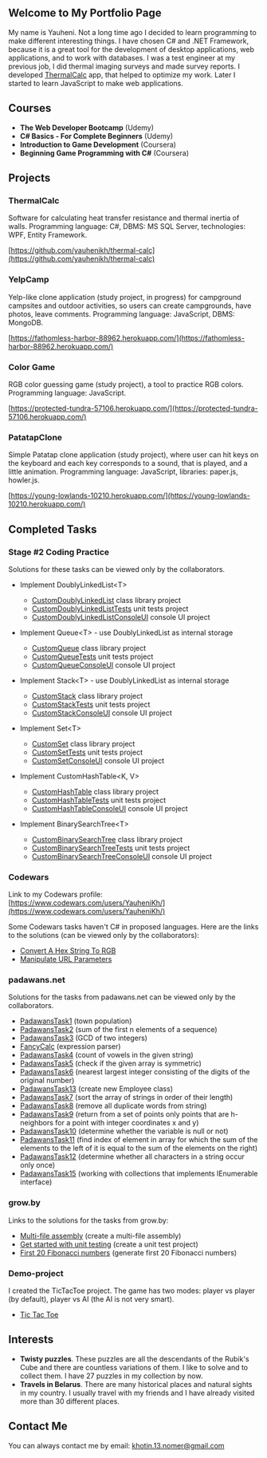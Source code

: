 ## Welcome to My Portfolio Page

My name is Yauheni. Not a long time ago I decided to learn programming to make different interesting things. I have chosen C# and .NET Framework, because it is a great tool for the development of desktop applications, web applications, and to work with databases. I was a test engineer at my previous job, I did thermal imaging surveys and made survey reports. I developed [ThermalCalc](https://github.com/yauhenikh/thermal-calc) app, that helped to optimize my work. Later I started to learn JavaScript to make web applications.

## Courses

- **The Web Developer Bootcamp** (Udemy)
- **C# Basics - For Complete Beginners** (Udemy)
- **Introduction to Game Development** (Coursera)
- **Beginning Game Programming with C#** (Coursera)


## Projects

### ThermalCalc

Software for calculating heat transfer resistance and thermal inertia of walls. Programming language: C#, DBMS: MS SQL Server, technologies: WPF, Entity Framework.

[https://github.com/yauhenikh/thermal-calc](https://github.com/yauhenikh/thermal-calc)

### YelpCamp

Yelp-like clone application (study project, in progress) for campground campsites and outdoor activities, so users can create campgrounds, have photos, leave comments. Programming language: JavaScript, DBMS: MongoDB.

[https://fathomless-harbor-88962.herokuapp.com/](https://fathomless-harbor-88962.herokuapp.com/)

### Color Game

RGB color guessing game (study project), a tool to practice RGB colors. Programming language: JavaScript.

[https://protected-tundra-57106.herokuapp.com/](https://protected-tundra-57106.herokuapp.com/)

### PatatapClone

Simple Patatap clone application (study project), where user can hit keys on the keyboard and each key corresponds to a sound, that is played, and a little animation. Programming language: JavaScript, libraries: paper.js, howler.js.

[https://young-lowlands-10210.herokuapp.com/](https://young-lowlands-10210.herokuapp.com/)


## Completed Tasks

### Stage #2 Coding Practice

Solutions for these tasks can be viewed only by the collaborators.

- Implement DoublyLinkedList&#60;T&#62;
  - [CustomDoublyLinkedList](https://github.com/yauhenikh/CustomCollections/tree/master/CustomDoublyLinkedList) class library project
  - [CustomDoublyLinkedListTests](https://github.com/yauhenikh/CustomCollections/tree/master/CustomDoublyLinkedListTests) unit tests project
  - [CustomDoublyLinkedListConsoleUI](https://github.com/yauhenikh/CustomCollections/tree/master/CustomDoublyLinkedListConsoleUI) console UI project
  
- Implement Queue&#60;T&#62; - use DoublyLinkedList as internal storage
  - [CustomQueue](https://github.com/yauhenikh/CustomCollections/tree/master/CustomQueue) class library project
  - [CustomQueueTests](https://github.com/yauhenikh/CustomCollections/tree/master/CustomQueueTests) unit tests project
  - [CustomQueueConsoleUI](https://github.com/yauhenikh/CustomCollections/tree/master/CustomQueueConsoleUI) console UI project
  
- Implement Stack&#60;T&#62; - use DoublyLinkedList as internal storage
  - [CustomStack](https://github.com/yauhenikh/CustomCollections/tree/master/CustomStack) class library project
  - [CustomStackTests](https://github.com/yauhenikh/CustomCollections/tree/master/CustomStackTests) unit tests project
  - [CustomStackConsoleUI](https://github.com/yauhenikh/CustomCollections/tree/master/CustomStackConsoleUI) console UI project
  
- Implement Set&#60;T&#62;
  - [CustomSet](https://github.com/yauhenikh/CustomCollections/tree/master/CustomSet) class library project
  - [CustomSetTests](https://github.com/yauhenikh/CustomCollections/tree/master/CustomSetTests) unit tests project
  - [CustomSetConsoleUI](https://github.com/yauhenikh/CustomCollections/tree/master/CustomSetConsoleUI) console UI project
  
- Implement CustomHashTable&#60;K, V&#62;
  - [CustomHashTable](https://github.com/yauhenikh/CustomCollections/tree/master/CustomHashTable) class library project
  - [CustomHashTableTests](https://github.com/yauhenikh/CustomCollections/tree/master/CustomHashTableTests) unit tests project
  - [CustomHashTableConsoleUI](https://github.com/yauhenikh/CustomCollections/tree/master/CustomHashTableConsoleUI) console UI project
  
- Implement BinarySearchTree&#60;T&#62;
  - [CustomBinarySearchTree](https://github.com/yauhenikh/CustomCollections/tree/master/CustomBinarySearchTree) class library project
  - [CustomBinarySearchTreeTests](https://github.com/yauhenikh/CustomCollections/tree/master/CustomBinarySearchTreeTests) unit tests project
  - [CustomBinarySearchTreeConsoleUI](https://github.com/yauhenikh/CustomCollections/tree/master/CustomBinarySearchTreeConsoleUI) console UI project

### Codewars

Link to my Codewars profile: [https://www.codewars.com/users/YauheniKh/](https://www.codewars.com/users/YauheniKh/)

Some Codewars tasks haven't C# in proposed languages. Here are the links to the solutions (can be viewed only by the collaborators):
- [Convert A Hex String To RGB](https://github.com/yauhenikh/ConvertHexStringToRGB)
- [Manipulate URL Parameters](https://github.com/yauhenikh/ManipulateURLParams)

### padawans.net

Solutions for the tasks from padawans.net can be viewed only by the collaborators.

- [PadawansTask1](https://github.com/yauhenikh/PadawansTask1) (town population)
- [PadawansTask2](https://github.com/yauhenikh/PadawansTask2) (sum of the first n elements of a sequence)
- [PadawansTask3](https://github.com/yauhenikh/PadawansTask3) (GCD of two integers)
- [FancyCalc](https://github.com/yauhenikh/FancyCalc) (expression parser)
- [PadawansTask4](https://github.com/yauhenikh/PadawansTask4) (count of vowels in the given string)
- [PadawansTask5](https://github.com/yauhenikh/PadawansTask5) (check if the given array is symmetric)
- [PadawansTask6](https://github.com/yauhenikh/PadawansTask6) (nearest largest integer consisting of the digits of the original number)
- [PadawansTask13](https://github.com/yauhenikh/PadawansTask13) (create new Employee class)
- [PadawansTask7](https://github.com/yauhenikh/PadawansTask7) (sort the array of strings in order of their length)
- [PadawansTask8](https://github.com/yauhenikh/PadawansTask8) (remove all duplicate words from string)
- [PadawansTask9](https://github.com/yauhenikh/PadawansTask9) (return from a set of points only points that are h-neighbors for a point with integer coordinates x and y)
- [PadawansTask10](https://github.com/yauhenikh/PadawansTask10) (determine whether the variable is null or not)
- [PadawansTask11](https://github.com/yauhenikh/PadawansTask11) (find index of element in array for which the sum of the elements to the left of it is equal to the sum of the elements on the right)
- [PadawansTask12](https://github.com/yauhenikh/PadawansTask12) (determine whether all characters in a string occur only once)
- [PadawansTask15](https://github.com/yauhenikh/PadawansTask15) (working with collections that implements IEnumerable<T> interface)
  
### grow.by

Links to the solutions for the tasks from grow.by:

- [Multi-file assembly](https://github.com/yauhenikh/MultiFileAssemblyTask) (create a multi-file assembly)
- [Get started with unit testing](https://github.com/yauhenikh/GetStartedWithUnitTesting) (create a unit test project)
- [First 20 Fibonacci numbers](https://github.com/yauhenikh/First20FibonacciNumbers) (generate first 20 Fibonacci numbers)

### Demo-project

I created the TicTacToe project. The game has two modes: player vs player (by default), player vs AI (the AI is not very smart).

- [Tic Tac Toe](https://github.com/yauhenikh/TicTacToe)

## Interests

- **Twisty puzzles**. These puzzles are all the descendants of the Rubik's Cube and there are countless variations of them. I like to solve and to collect them. I have 27 puzzles in my collection by now.
- **Travels in Belarus**. There are many historical places and natural sights in my country. I usually travel with my friends and I have already visited more than 30 different places.

## Contact Me

You can always contact me by email: [khotin.13.nomer@gmail.com](mailto:khotin.13.nomer@gmail.com)
